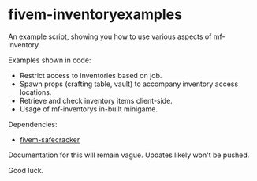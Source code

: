 # fivem-inventoryexamples
An example script, showing you how to use various aspects of mf-inventory.

Examples shown in code:
- Restrict access to inventories based on job.
- Spawn props (crafting table, vault) to accompany inventory access locations.
- Retrieve and check inventory items client-side.
- Usage of mf-inventorys in-built minigame.

Dependencies:
- [fivem-safecracker](https://github.com/meta-hub/fivem-safecracker)

Documentation for this will remain vague. Updates likely won't be pushed.

Good luck.
